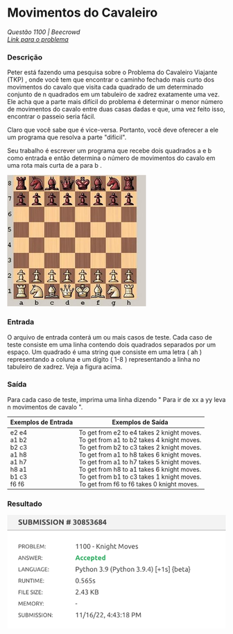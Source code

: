 # Movimentos do Cavaleiro

*Questão 1100 | Beecrowd*  
*[Link para o problema](https://www.beecrowd.com.br/judge/en/problems/view/1100)*

### **Descrição**

Peter está fazendo uma pesquisa sobre o Problema do Cavaleiro Viajante (TKP) , onde você tem que encontrar o caminho fechado mais curto dos movimentos do cavalo que visita cada quadrado de um determinado conjunto de n quadrados em um tabuleiro de xadrez exatamente uma vez. Ele acha que a parte mais difícil do problema é determinar o menor número de movimentos do cavalo entre duas casas dadas e que, uma vez feito isso, encontrar o passeio seria fácil.

Claro que você sabe que é vice-versa. Portanto, você deve oferecer a ele um programa que resolva a parte "difícil".

Seu trabalho é escrever um programa que recebe dois quadrados a e b como entrada e então determina o número de movimentos do cavalo em uma rota mais curta de a para b .

![](1100.jpeg)

### **Entrada**

O arquivo de entrada conterá um ou mais casos de teste. Cada caso de teste consiste em uma linha contendo dois quadrados separados por um espaço. Um quadrado é uma string que consiste em uma letra ( ah ) representando a coluna e um dígito ( 1-8 ) representando a linha no tabuleiro de xadrez. Veja a figura acima.

### **Saída**

Para cada caso de teste, imprima uma linha dizendo " Para ir de xx a yy leva n movimentos de cavalo ".

| **Exemplos de Entrada** | **Exemplos de Saída** |
|-------------------------|---------------------|
|e2 e4 <br> a1 b2 <br> b2 c3 <br> a1 h8 <br> a1 h7 <br> h8 a1 <br> b1 c3 <br> f6 f6| To get from e2 to e4 takes 2 knight moves.<br>To get from a1 to b2 takes 4 knight moves.<br>To get from b2 to c3 takes 2 knight moves.<br>To get from a1 to h8 takes 6 knight moves.<br>To get from a1 to h7 takes 5 knight moves.<br>To get from h8 to a1 takes 6 knight moves.<br>To get from b1 to c3 takes 1 knight moves.<br>To get from f6 to f6 takes 0 knight moves.<br>|

### **Resultado**
![](1100.png)